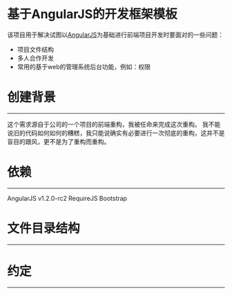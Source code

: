 # 基于AngularJS的开发框架模板

该项目用于解决试图以[AngularJS](http://angularjs.org)为基础进行前端项目开发时要面对的一些问题：

* 项目文件结构
* 多人合作开发
* 常用的基于web的管理系统后台功能，例如：权限

# 创建背景
-----
这个需求源自于公司的一个项目的前端重构，我被任命来完成这次重构。
我不能说旧的代码如何如何的糟糕，我只能说确实有必要进行一次彻底的重构，这并不是盲目的跟风，更不是为了重构而重构。

# 依赖
-----
AngularJS v1.2.0-rc2
RequireJS
Bootstrap

# 文件目录结构
-----

# 约定
-----
